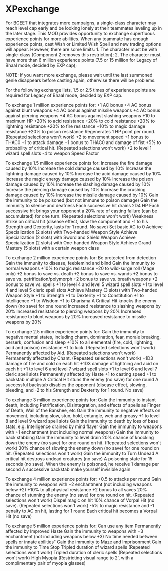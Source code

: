 # XPexchange

For BGEET that integrates more campaigns, a single-class character may reach level cap early and be looking lonely at their teammates leveling up in the later stage. This MOD provides opportunity to exchange superfluous experience points for more abilities.
When any teammate has enough experience points, cast Wish or Limited Wish Spell and new trading options will appear. However, there are some limits:
	1. The character must be with single-class (Component 2 removes this restriction);
	2. The character must have more than 6 million experience points (7.5 or 15 million for Legacy of Bhaal mode, decided by EXP cap);

NOTE: If you want more exchange, please wait until the last summoned genie disappears before casting again, otherwise there will be problems.

For the following exchange lists, 1.5 or 2.5 times of experience points are required for Legacy of Bhaal mode, decided by EXP cap.

To exchange 1 million experience points for:
	+1 AC bonus
	+4 AC bonus against blunt weapons
	+4 AC bonus against missile weapons
	+4 AC bonus against piercing weapons
	+4 AC bonus against slashing weapons
	+10 to maximum HP
	+20% to acid resistance
	+20% to cold resistance
	+20% to lightning resistance
	+20% to fire resistance
	+10% to magic damage resistance
	+20% to poison resistance
	Regenerates 1 HP point per round. (Repeated selections won't work)
	+2 to movement speed
	+1 bonus to THAC0
	+1 to attack damage
	+1 bonus to THAC0 and damage of fist
	+5% to probability of critical hit. (Repeated selections won't work)
	+2 to level 1 wizard spell slots
	-4 to weapon Speed Factor

To exchange 1.5 million experience points for:
	Increase the fire damage caused by 10%
	Increase the cold damage caused by 10%
	Increase the lightning damage caused by 10%
	Increase the acid damage caused by 10%
	Increase the magic energy damage caused by 10%
	Increase the poison damage caused by 10%
	Increase the slashing damage caused by 10%
	Increase the piercing damage caused by 10%
	Increase the crushing damage caused by 10%
	Increase the missile damage caused by 10%
	Gain the immunity to be poisoned (but not immune to poison damage)
	Gain the immunity to silence and deafness
	Each successive hit drains 2D4 HP
	Each successive hit brings your opponent a 20% rate of casting failure (can be accumulated) for one turn. (Repeated selections won't work)
	Weakness Strike on critical hit (disease effect, slow the component and -1 to his Strength and Dexterity, lasts for 1 round. No save)
	Set basic AC to 0
	Achieve Specialization (2 slots) with Two-handed Weapon Style
	Achieve Specialization (2 slots) with Sword and Shield Weapon
	Achieve Specialization (2 slots) with One-handed Weapon Style
	Achieve Grand Mastery (5 slots) with a certain weapon class

To exchange 2 million experience points for:
	Be protected from detection
	Gain the immunity to disease, feeblemind and blind
	Gain the immunity to normal weapons
	+10% to magic resistance
	+20 to wild-surge roll (Mage only)
	+2 bonus to save vs. death
	+2 bonus to save vs. wands
	+2 bonus to save vs. petrification/polymorph
	+2 bonus to save vs. breath weapons
	+2 bonus to save vs. spells
	+1 to level 4 and level 5 wizard spell slots
	+1 to level 4 and level 5 cleric spell slots
	Achieve Mastery (3 slots) with Two-handed Weapon Style
	+1 to Strength
	+1 to Dexterity
	+1 to Constitution
	+1 to Intelligence
	+1 to Wisdom
	+1 to Charisma
	A Critical Hit knocks the enemy down (no save) for one round
	Increased resistance to slashing weapons by 20%
	Increased resistance to piercing weapons by 20%
	Increased resistance to blunt weapons by 20%
	Increased resistance to missile weapons by 20%

To exchange 2.5 million experience points for:
	Gain the immunity to negative mental states, including charm, domination, fear, morale breaking, berserk, confusion and sleep
	+10% to all elemental (fire, cold, lightning, acid and poison) resistance
	+1 to luck. (Repeated selections won't work)
	Permanently affected by Aid. (Repeated selections won't work)
	Permanently affected by Chant. (Repeated selections won't work)
	+1D3 damage of fire and cold on each hit
	+1D3 damage of lightning and acid on each hit
	+1 to level 6 and level 7 wizard spell slots
	+1 to level 6 and level 7 cleric spell slots
	Permanently affected by Haste
	+1 to casting speed
	+1 to backstab multiple
	A Critical Hit stuns the enemy (no save) for one round
	A successful backstab disables the opponent (disease effect, slowing, bleeding, and -2 to his Strength and Dexterity for 1 round. No save)

To exchange 3 million experience points for:
	Gain the immunity to instant death, including Petrification, Disintegration, and effects of spells as Finger of Death, Wail of the Banshee, etc
	Gain the immunity to negative effects on movement, including slow, stun, hold, entangle, web and greasy
	+1 to level 8 and level 9 wizard spell slots
	Gain the immunity to death by loss of base stats, e.g. Intelligence drained by mind flayer
	Gain the immunity to weapons with +1 enchantment (not including normal weapons)
	Gain the immunity to back stabbing
	Gain the immunity to level drain
	20% chance of knocking down the enemy (no save) for one round on hit. (Repeated selections won't work)
	30% chance of slowing the enemy down (no save) for one round on hit. (Repeated selections won't work)
	Gain the immunity to Turn Undead
	A critical hit destroys undead creatures (no save)
	A poisoning state for 15 seconds (no save). When the enemy is poisoned, he receive 1 damage per second
	A successive backstab make yourself invisible again

To exchange 4 million experience points for:
	+0.5 to attacks per round
	Gain the immunity to weapons with +2 enchantment (not including weapons below +2)
	+10% to all physical resistance
	+2 bonus to all saves
	20% chance of stunning the enemy (no save) for one round on hit. (Repeated selections won't work)
	Dispel magic on hit
	10% chance of Vorpal Hit (no save). (Repeated selections won't work)
	-5% to magic resistance and -1 penalty to AC on hit, lasting for 1 round
	Each critical hit becomes a Vorpal Hit (no save)

To exchange 5 million experience points for:
	Can use any item
	Permanently affected by Improved Haste
	Gain the immunity to weapons with +3 enchantment (not including weapons below +3)
	No time needed between spells or innate abilities"
	Gain the immunity to Maze and Imprisonment
	Gain the immunity to Time Stop
	Tripled duration of wizard spells (Repeated selections won't work)
	Tripled duration of cleric spells (Repeated selections won't work)
	High Myopia (Restricting visual range to 2', with a complimentary pair of myopia glasses)